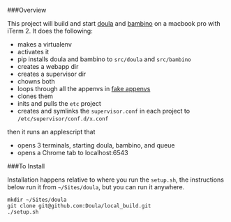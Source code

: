 ###Overview

This project will build and start [doula](https://github.com/Doula/Doula) and [bambino](https://github.com/Doula/Bambino) on a macbook pro with iTerm 2.  It does the following:

* makes a virtualenv
* activates it
* pip installs doula and bambino to `src/doula` and `src/bambino`
* creates a webapp dir
* creates a supervisor dir
* chowns both
* loops through all the appenvs in [fake appenvs](http://code.corp.surveymonkey.com/doula)
* clones them
* inits and pulls the `etc` project
* creates and symlinks the `supervisor.conf` in each project to `/etc/supervisor/conf.d/x.conf`

then it runs an applescript that

* opens 3 terminals, starting doula, bambino, and queue
* opens a Chrome tab to localhost:6543

###To Install

Installation happens relative to where you run the `setup.sh`, the instructions below run it from `~/Sites/doula`, but you can run it anywhere.

    mkdir ~/Sites/doula
    git clone git@github.com:Doula/local_build.git
    ./setup.sh
    
  
